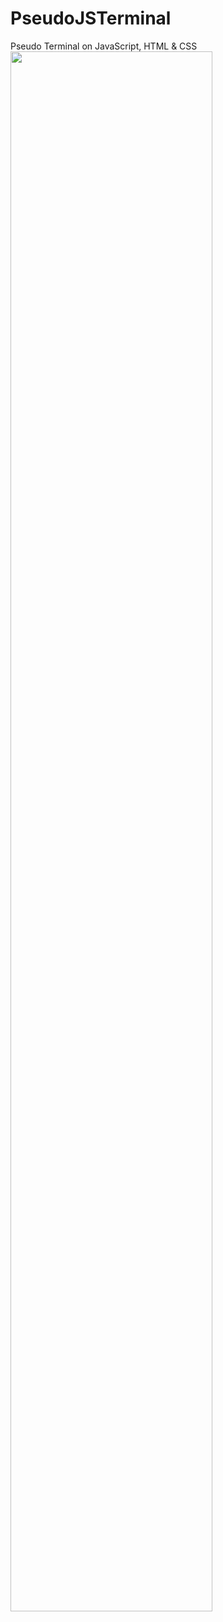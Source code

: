 # PseudoJSTerminal
Pseudo Terminal on JavaScript, HTML &amp; CSS  
<img src="" width=80% height=80%>
